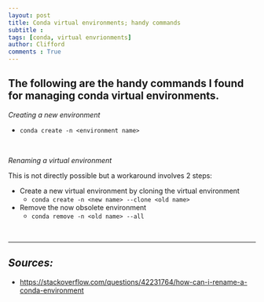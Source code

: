 ```yaml
---
layout: post
title: Conda virtual environments; handy commands
subtitle :  
tags: [conda, virtual envrionments]
author: Clifford
comments : True
---
```



## The following are the handy commands I found for managing conda virtual environments.

*Creating a new environment*

- `conda create -n <environment name>`

<br>

*Renaming a virtual environment*

This is not directly possible but a workaround involves 2 steps:
- Create a new virtual environment by cloning the virtual environment
    - `conda create -n <new name> --clone <old name>`
- Remove the now obsolete environment
    - `conda remove -n <old name> --all`

<br>

<hr>

## _Sources:_  
- <https://stackoverflow.com/questions/42231764/how-can-i-rename-a-conda-environment>